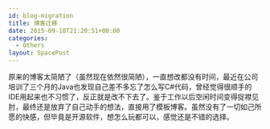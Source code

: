 ```yaml
---
id: blog-migration
title: 博客迁移
date: 2015-09-18T21:20:51+00:00
categories:
  - Others
layout: SpacePost
---
```




原来的博客太简陋了（虽然现在依然很简陋），一直想改都没有时间，最近在公司培训了三个月的Java也发现自己差不多忘了怎么写C#代码，曾经觉得很顺手的IDE用起来也不习惯了，反正就是改不下去了。鉴于工作以后空闲时间变得捉襟见肘，最终还是放弃了自己动手的想法，直接用了模板博客。虽然没有了一切如己所愿的快感，但毕竟是开源软件，想怎么玩都可以，感觉还是不错的选择。

